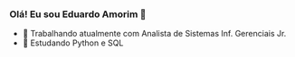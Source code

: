 ### Olá! Eu sou Eduardo Amorim 👋

- 🔭 Trabalhando atualmente com Analista de Sistemas Inf. Gerenciais Jr.
- 🌱 Estudando Python e SQL
